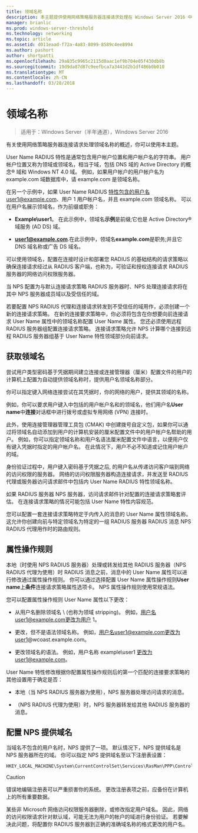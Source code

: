 ```yaml
---
title: 领域名称
description: 本主题提供使用网络策略服务器连接请求处理在 Windows Server 2016 中领域名称的概述。
manager: brianlic
ms.prod: windows-server-threshold
ms.technology: networking
ms.topic: article
ms.assetid: d011eaad-f72a-4a83-8099-8589c4ee8994
ms.author: pashort
author: shortpatti
ms.openlocfilehash: 29a835c9965c2115d0aac1ef9b704e05f430db8b
ms.sourcegitcommit: 19d9da87d87c9eefbca7a3443d2b1df486b0b010
ms.translationtype: MT
ms.contentlocale: zh-CN
ms.lasthandoff: 03/28/2018
---
```

# <a name="realm-names"></a>领域名称

>适用于：Windows Server（半年通道），Windows Server 2016


有关使用网络策略服务器连接请求处理领域名称的概述，你可以使用本主题。

User Name RADIUS 特性是通常包含用户帐户位置和用户帐户名的字符串。 用户帐户位置又称为领域或领域名，相当于域，包括 DNS 域的 Active Directory 的概念® 域和 Windows NT 4.0 域。 例如，如果用户帐户的用户帐户名为 example.com 域数据库中，请 example.com 是领域名称。

在另一个示例中，如果 User Name RADIUS 特性包含的用户名user1@example.com、用户 1 用户帐户名，并且 example.com 领域名称。 可以在用户名展示领域名，作为前缀或职务：

- **Example\user1**。 在此示例中，领域名**示例**是前缀;它也是 Active Directory&reg;域服务 \(AD DS\) 域。

- **user1@example.com**.在此示例中，领域名**example.com**是职务;并且它 DNS 域名称或广告 DS 域名。

可以使用领域名，配置在连接时设计和部署您 RADIUS 的基础结构的请求策略以确保连接请求经过从 RADIUS 客户端，也称为，可验证和授权连接请求 RADIUS 服务器的网络访问权限服务器。

当 NPS 配置为与默认连接请求策略 RADIUS 服务器时、NPS 处理连接请求将在其中 NPS 服务器成员域以及受信任的域。

若要配置 NPS RADIUS 代理和连接请求转发到不受信任的域用作，必须创建一个新的连接请求策略。 在新的连接要求策略中，你必须将包含在你想要向前连接请求 User Name 属性中的领域名称配置 User Name 属性。 您还必须使用远程 RADIUS 服务器组配置连接请求策略。 连接请求策略允许 NPS 计算哪个连接到远程 RADIUS 服务器组基于 User Name 特性领域部分向前请求。

## <a name="acquiring-the-realm-name"></a>获取领域名

尝试用户类型密码基于凭据期间建立连接或连接管理器（厘米）配置文件的用户的计算机上配置为自动提供领域名称时，提供用户名领域名称部分。

你可以指定键入网络连接尝试在其凭据时，你的网络的用户，提供其领域的名称。

例如，你可以要求用户键入中包括的用户帐户名和的领域名，他们用户名**User name**中**连接**对话框中进行拨号或虚拟专用网络 (VPN) 连接时。

此外，使用连接管理器管理工具包 (CMAK) 中创建拨号自定义包，如果你可以通过将领域名自动添加到用户的计算机安装的厘米配置文件中的用户帐户名帮助的用户。 例如，你可以指定领域名称和用户名语法厘米配置文件中语言，以便用户仅有键入凭据时指定的用户帐户名。 在此情况下，用户不必不知道或记住用户帐户的域。

身份验证过程中，用户键入密码基于凭据之后, 的用户名从传递访问客户端到网络的访问权限的服务器。 网络的访问权限服务器构造连接请求，并发送至 RADIUS 代理或服务器访问请求邮件中包括内 User Name RADIUS 特性领域名称。

如果 RADIUS 服务器 NPS 服务器，访问请求邮件针对配置的连接请求策略套评估。 在连接请求策略的情况可能包括 User Name 特性内容规范。

您可以配置一套连接请求策略特定于内传入的消息的 User Name 属性领域名称。 这允许你创建向前与特定领域名为特定的一组 RADIUS 服务器 RADIUS 消息 NPS RADIUS 代理用作时的路由规则。

## <a name="attribute-manipulation-rules"></a>属性操作规则

本地（时使用 NPS RADIUS 服务器）处理或转发给其他 RADIUS 服务器（NPS RADIUS 代理为使用）时 RADIUS 消息之前，消息中的 User Name 属性可以进行修改通过属性操作规则。 你可以通过选择配置 User Name 属性操作规则**User name**上**条件**连接请求策略属性选项卡。 NPS 属性操作规则使用常规语法。

您可以配置属性操作规则 User Name 属性以下更改：

- 从用户名删除领域名 \ (也称为领域 stripping\)。 例如，用户名user1@example.com更改为用户 1。

- 更改，但不是语法领域名称。 例如，用户名user1@example.com更改为user1@wcoast.example.com。

- 更改领域名的语法。 例如，用户名称 example\user1 更改为user1@example.com。

User Name 特性修改根据你配置属性操作规则后的第一个匹配的连接要求策略的其他设置用于确定是否：

- 本地（当 NPS RADIUS 服务器为使用），NPS 服务器处理访问请求的消息。

- （NPS RADIUS 代理为使用）时，NPS 服务器转发给其他 RADIUS 服务器的消息。

## <a name="configuring-the-the-nps-supplied-domain-name"></a>配置 NPS 提供域名

当域名不包含的用户名时，NPS 提供了一项。 默认情况下，NPS 提供域名是 NPS 服务器所在的域。 你可以指定 NPS 提供域名至以下注册表设置：

    
    HKEY_LOCAL_MACHINE\System\CurrentControlSet\Services\RasMan\PPP\ControlProtocols\BuiltIn\DefaultDomain
    

>[!CAUTION]
>错误地编辑注册表可以严重损害你的系统。 更改注册表项之前，应备份在计算机上的所有重要数据。

某些非 Microsoft 网络访问权限服务器删除，或修改指定用户域名。 因此，网络的访问权限请求针对默认域，可能无法为用户的帐户的域进行身份验证。 若要解决此问题，将配置你 RADIUS 服务器到正确的准确域名称的格式更改的用户名。
